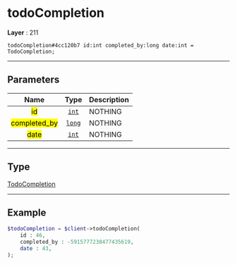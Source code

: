 # todoCompletion

**Layer** : 211

```tl
todoCompletion#4cc120b7 id:int completed_by:long date:int = TodoCompletion;
```

---

## Parameters

| Name | Type | Description |
| :---: | :---: | :--- |
| <mark>id</mark> | [`int`](type/int) | NOTHING |
| <mark>completed_by</mark> | [`long`](type/long) | NOTHING |
| <mark>date</mark> | [`int`](type/int) | NOTHING |

---

## Type

[TodoCompletion](type/TodoCompletion)

---

## Example

```php
$todoCompletion = $client->todoCompletion(
	id : 46,
	completed_by : -5915777238477435619,
	date : 43,
);
```